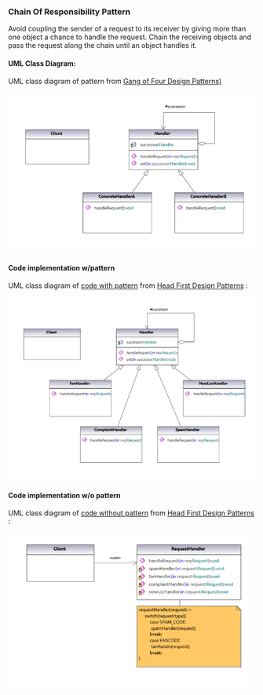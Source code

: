 ### Chain Of Responsibility Pattern

Avoid coupling the sender of a request to its receiver by giving more than one object a chance to handle the request. Chain the receiving objects and pass the request along the chain until an object handles it.

#### UML Class Diagram:

UML class diagram of pattern from  [Gang of Four Design Patterns)](https://www.amazon.com/Design-Patterns-Object-Oriented-Addison-Wesley-Professional-ebook/dp/B000SEIBB8) 

<img src="chain_of_responsibility.png" alt="drawing" width="550"/> 

#### Code implementation w/pattern

UML class diagram of [code with pattern](../../app/src/main/java/com/example/gofp/head_first/sol/behavioral/chain_of_responsibility) from [Head First Design Patterns](https://www.amazon.com/Head-First-Design-Patterns-Brain-Friendly/dp/0596007124) :

<img src="chain_of_responsibility_sol.png" alt="drawing" width="600"/> 

#### Code implementation w/o pattern

UML class diagram of [code without pattern](../../app/src/main/java/com/example/gofp/head_first/pre/behavioral/chain_of_responsibility) from [Head First Design Patterns](https://www.amazon.com/Head-First-Design-Patterns-Brain-Friendly/dp/0596007124) :

<img src="chain_of_responsibility_pre.png" alt="drawing" width="500"/> 